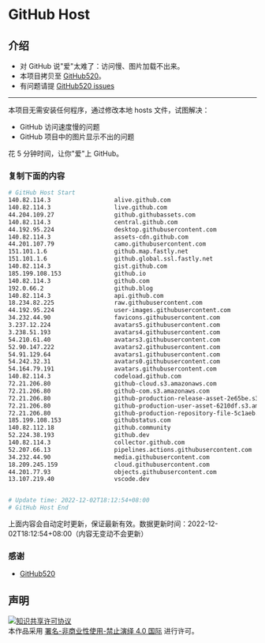 # GitHub Host
## 介绍
- 对 GitHub 说"爱"太难了：访问慢、图片加载不出来。
- 本项目拷贝至 [GitHub520](https://github.com/521xueweihan/GitHub520)。
- 有问题请提 [GitHub520 issues](https://github.com/521xueweihan/GitHub520/issues/new)

---

本项目无需安装任何程序，通过修改本地 hosts 文件，试图解决：
- GitHub 访问速度慢的问题
- GitHub 项目中的图片显示不出的问题

花 5 分钟时间，让你"爱"上 GitHub。

### 复制下面的内容
```bash
# GitHub Host Start
140.82.114.3                  alive.github.com
140.82.114.3                  live.github.com
44.204.109.27                 github.githubassets.com
140.82.114.3                  central.github.com
44.192.95.224                 desktop.githubusercontent.com
140.82.114.3                  assets-cdn.github.com
44.201.107.79                 camo.githubusercontent.com
151.101.1.6                   github.map.fastly.net
151.101.1.6                   github.global.ssl.fastly.net
140.82.114.3                  gist.github.com
185.199.108.153               github.io
140.82.114.3                  github.com
192.0.66.2                    github.blog
140.82.114.3                  api.github.com
18.234.82.225                 raw.githubusercontent.com
44.192.95.224                 user-images.githubusercontent.com
34.232.44.90                  favicons.githubusercontent.com
3.237.12.224                  avatars5.githubusercontent.com
3.238.51.193                  avatars4.githubusercontent.com
54.210.61.40                  avatars3.githubusercontent.com
52.90.147.222                 avatars2.githubusercontent.com
54.91.129.64                  avatars1.githubusercontent.com
54.242.32.31                  avatars0.githubusercontent.com
54.164.79.191                 avatars.githubusercontent.com
140.82.114.3                  codeload.github.com
72.21.206.80                  github-cloud.s3.amazonaws.com
72.21.206.80                  github-com.s3.amazonaws.com
72.21.206.80                  github-production-release-asset-2e65be.s3.amazonaws.com
72.21.206.80                  github-production-user-asset-6210df.s3.amazonaws.com
72.21.206.80                  github-production-repository-file-5c1aeb.s3.amazonaws.com
185.199.108.153               githubstatus.com
140.82.112.18                 github.community
52.224.38.193                 github.dev
140.82.114.3                  collector.github.com
52.207.66.13                  pipelines.actions.githubusercontent.com
34.232.44.90                  media.githubusercontent.com
18.209.245.159                cloud.githubusercontent.com
44.201.77.93                  objects.githubusercontent.com
13.107.219.40                 vscode.dev


# Update time: 2022-12-02T18:12:54+08:00
# GitHub Host End

```
上面内容会自动定时更新，保证最新有效。数据更新时间：2022-12-02T18:12:54+08:00（内容无变动不会更新）

### 感谢

- [GitHub520](https://github.com/521xueweihan/GitHub520)

## 声明
<a rel="license" href="https://creativecommons.org/licenses/by-nc-nd/4.0/deed.zh"><img alt="知识共享许可协议" style="border-width: 0" src="https://licensebuttons.net/l/by-nc-nd/4.0/88x31.png"></a><br>本作品采用 <a rel="license" href="https://creativecommons.org/licenses/by-nc-nd/4.0/deed.zh">署名-非商业性使用-禁止演绎 4.0 国际</a> 进行许可。